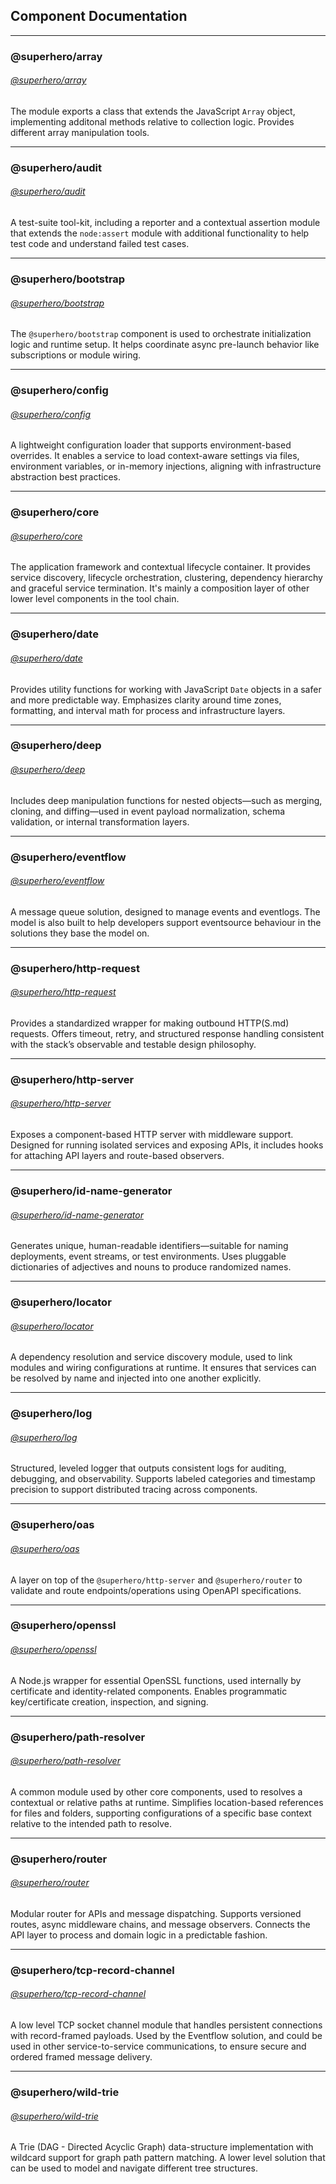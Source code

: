 ## Component Documentation

---

### @superhero/array

###### [@superhero/array](https://github.com/superhero/array)

The module exports a class that extends the JavaScript `Array` object, implementing additonal methods relative to collection logic. Provides different array manipulation tools.

---

### @superhero/audit

###### [@superhero/audit](https://github.com/superhero/audit)

A test-suite tool-kit, including a reporter and a contextual assertion module that extends the `node:assert` module with additional functionality to help test code and understand failed test cases.

---

### @superhero/bootstrap

###### [@superhero/bootstrap](https://github.com/superhero/bootstrap)

The `@superhero/bootstrap` component is used to orchestrate initialization logic and runtime setup. It helps coordinate async pre-launch behavior like subscriptions or module wiring.

---

### @superhero/config

###### [@superhero/config](https://github.com/superhero/config)

A lightweight configuration loader that supports environment-based overrides. It enables a service to load context-aware settings via files, environment variables, or in-memory injections, aligning with infrastructure abstraction best practices.

---

### @superhero/core

###### [@superhero/core](https://github.com/superhero/core)

The application framework and contextual lifecycle container. It provides service discovery, lifecycle orchestration, clustering, dependency hierarchy and graceful service termination. It's mainly a composition layer of other lower level components in the tool chain.

---

### @superhero/date

###### [@superhero/date](https://github.com/superhero/date)

Provides utility functions for working with JavaScript `Date` objects in a safer and more predictable way. Emphasizes clarity around time zones, formatting, and interval math for process and infrastructure layers.

---

### @superhero/deep

###### [@superhero/deep](https://github.com/superhero/deep)

Includes deep manipulation functions for nested objects—such as merging, cloning, and diffing—used in event payload normalization, schema validation, or internal transformation layers.

---

### @superhero/eventflow

###### [@superhero/eventflow](/components/@superhero/eventflow.md)

A message queue solution, designed to manage events and eventlogs. The model is also built to help developers support eventsource behaviour in the solutions they base the model on.

---

### @superhero/http-request

###### [@superhero/http-request](https://github.com/superhero/http-request)

Provides a standardized wrapper for making outbound HTTP(S.md) requests. Offers timeout, retry, and structured response handling consistent with the stack’s observable and testable design philosophy.

---

### @superhero/http-server

###### [@superhero/http-server](https://github.com/superhero/http-server)

Exposes a component-based HTTP server with middleware support. Designed for running isolated services and exposing APIs, it includes hooks for attaching API layers and route-based observers.

---

### @superhero/id-name-generator

###### [@superhero/id-name-generator](https://github.com/superhero/id-name-generator)

Generates unique, human-readable identifiers—suitable for naming deployments, event streams, or test environments. Uses pluggable dictionaries of adjectives and nouns to produce randomized names.

---

### @superhero/locator

###### [@superhero/locator](https://github.com/superhero/locator)

A dependency resolution and service discovery module, used to link modules and wiring configurations at runtime. It ensures that services can be resolved by name and injected into one another explicitly.

---

### @superhero/log

###### [@superhero/log](https://github.com/superhero/log)

Structured, leveled logger that outputs consistent logs for auditing, debugging, and observability. Supports labeled categories and timestamp precision to support distributed tracing across components.

---

### @superhero/oas

###### [@superhero/oas](https://github.com/superhero/oas)

A layer on top of the `@superhero/http-server` and `@superhero/router` to validate and route endpoints/operations using OpenAPI specifications.

---

### @superhero/openssl

###### [@superhero/openssl](https://github.com/superhero/openssl)

A Node.js wrapper for essential OpenSSL functions, used internally by certificate and identity-related components. Enables programmatic key/certificate creation, inspection, and signing.

---

### @superhero/path-resolver

###### [@superhero/path-resolver](https://github.com/superhero/path-resolver)

A common module used by other core components, used to resolves a contextual or relative paths at runtime. Simplifies location-based references for files and folders, supporting configurations of a specific base context relative to the intended path to resolve.

---

### @superhero/router

###### [@superhero/router](https://github.com/superhero/router)

Modular router for APIs and message dispatching. Supports versioned routes, async middleware chains, and message observers. Connects the API layer to process and domain logic in a predictable fashion.

---

### @superhero/tcp-record-channel

###### [@superhero/tcp-record-channel](https://github.com/superhero/tcp-record-channel)

A low level TCP socket channel module that handles persistent connections with record-framed payloads. Used by the Eventflow solution, and could be used in other service-to-service communications, to ensure secure and ordered framed message delivery.

---

### @superhero/wild-trie

###### [@superhero/wild-trie](https://github.com/superhero/wild-trie)

A Trie (DAG - Directed Acyclic Graph) data-structure implementation with wildcard support for graph path pattern matching. A lower level solution that can be used to model and navigate different tree structures.
